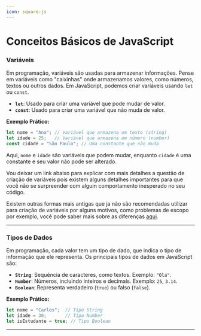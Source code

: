 ```yaml
---
icon: square-js
---
```


# Conceitos Básicos de JavaScript

### **Variáveis**

Em programação, variáveis são usadas para armazenar informações. Pense em variáveis como "caixinhas" onde armazenamos valores, como números, textos ou outros dados. Em JavaScript, podemos criar variáveis usando `let` ou `const`.&#x20;

* **`let`**: Usado para criar uma variável que pode mudar de valor.
* **`const`**: Usado para criar uma variável que não muda de valor.

**Exemplo Prático:**

```javascript
let nome = "Ana"; // Variável que armazena um texto (string)
let idade = 25;   // Variável que armazena um número (number)
const cidade = "São Paulo"; // Uma constante que não muda
```

Aqui, `nome` e `idade` são variáveis que podem mudar, enquanto `cidade` é uma constante e seu valor não pode ser alterado.

&#x20;Vou deixar um link abaixo para explicar com mais detalhes a questão de criação de variáveis pois existem alguns detalhes importantes para que você não se surpreender com algum comportamento inesperado no seu código.

Existem outras formas mais antigas que ja não são recomendadas utilizar para criação de variáveis por alguns motivos, como problemas de escopo por exemplo, você pode saber mais sobre as diferenças [aqui](https://cristianomorgante.netlify.app/variaveis-javascript-temporal-dead-zone/).

***

### **Tipos de Dados**

Em programação, cada valor tem um tipo de dado, que indica o tipo de informação que ele representa. Os principais tipos de dados em JavaScript são:

* **`String`**: Sequência de caracteres, como textos. Exemplo: `"Olá"`.
* **`Number`**: Números, incluindo inteiros e decimais. Exemplo: `25`, `3.14`.
* **`Boolean`**: Representa verdadeiro (`true`) ou falso (`false`).

**Exemplo Prático:**

```javascript
let nome = "Carlos";  // Tipo String
let idade = 30;       // Tipo Number
let isEstudante = true; // Tipo Boolean
```

***

